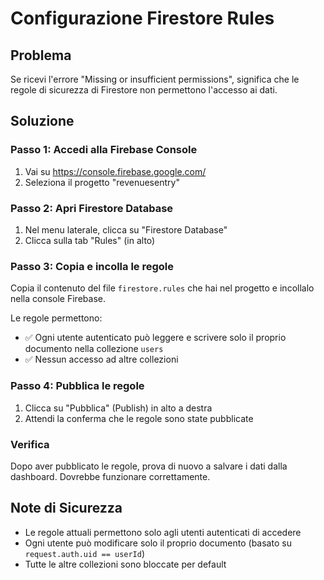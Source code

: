# Configurazione Firestore Rules

## Problema
Se ricevi l'errore "Missing or insufficient permissions", significa che le regole di sicurezza di Firestore non permettono l'accesso ai dati.

## Soluzione

### Passo 1: Accedi alla Firebase Console
1. Vai su https://console.firebase.google.com/
2. Seleziona il progetto "revenuesentry"

### Passo 2: Apri Firestore Database
1. Nel menu laterale, clicca su "Firestore Database"
2. Clicca sulla tab "Rules" (in alto)

### Passo 3: Copia e incolla le regole
Copia il contenuto del file `firestore.rules` che hai nel progetto e incollalo nella console Firebase.

Le regole permettono:
- ✅ Ogni utente autenticato può leggere e scrivere solo il proprio documento nella collezione `users`
- ✅ Nessun accesso ad altre collezioni

### Passo 4: Pubblica le regole
1. Clicca su "Pubblica" (Publish) in alto a destra
2. Attendi la conferma che le regole sono state pubblicate

### Verifica
Dopo aver pubblicato le regole, prova di nuovo a salvare i dati dalla dashboard. Dovrebbe funzionare correttamente.

## Note di Sicurezza
- Le regole attuali permettono solo agli utenti autenticati di accedere
- Ogni utente può modificare solo il proprio documento (basato su `request.auth.uid == userId`)
- Tutte le altre collezioni sono bloccate per default

